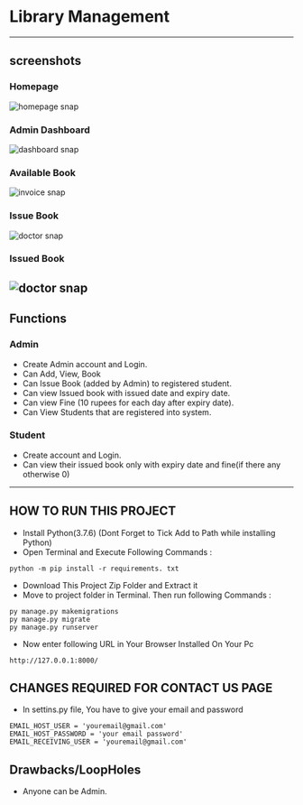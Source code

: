 # Library Management

---
## screenshots
### Homepage
![homepage snap](https://github.com/sumitkumar1503/librarymanagement/blob/master/static/screenshots/homepage.png?raw=true)
### Admin Dashboard
![dashboard snap](https://github.com/sumitkumar1503/librarymanagement/blob/master/static/screenshots/adminhomepage.png?raw=true)
### Available Book
![invoice snap](https://github.com/sumitkumar1503/librarymanagement/blob/master/static/screenshots/availablebook.png?raw=true)
### Issue Book
![doctor snap](https://github.com/sumitkumar1503/librarymanagement/blob/master/static/screenshots/issuebook.png?raw=true)
### Issued Book
![doctor snap](https://github.com/sumitkumar1503/librarymanagement/blob/master/static/screenshots/bookissued.png?raw=true)
---
## Functions
### Admin
- Create Admin account and Login.
- Can Add, View, Book
- Can Issue Book (added by Admin) to registered student.
- Can view Issued book with issued date and expiry date.
- Can view Fine (10 rupees for each day after expiry date).
- Can View Students that are registered into system.

### Student
- Create account and Login.
- Can view their issued book only with expiry date and fine(if there any otherwise 0)
---

## HOW TO RUN THIS PROJECT
- Install Python(3.7.6) (Dont Forget to Tick Add to Path while installing Python)
- Open Terminal and Execute Following Commands :
```
python -m pip install -r requirements. txt
```
- Download This Project Zip Folder and Extract it
- Move to project folder in Terminal. Then run following Commands :
```
py manage.py makemigrations
py manage.py migrate
py manage.py runserver
```
- Now enter following URL in Your Browser Installed On Your Pc
```
http://127.0.0.1:8000/
```

## CHANGES REQUIRED FOR CONTACT US PAGE
- In settins.py file, You have to give your email and password
```
EMAIL_HOST_USER = 'youremail@gmail.com'
EMAIL_HOST_PASSWORD = 'your email password'
EMAIL_RECEIVING_USER = 'youremail@gmail.com'
```

## Drawbacks/LoopHoles
- Anyone can be Admin.



